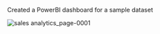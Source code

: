 Created a PowerBI dashboard for a sample dataset

![sales analytics_page-0001](https://github.com/user-attachments/assets/8b2eebd2-0eee-4bfe-8bef-b9cdbae91cdd)
